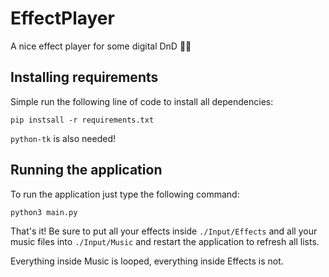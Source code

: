 # EffectPlayer
A nice effect player for some digital DnD 🐉🎲

## Installing requirements
Simple run the following line of code to install all dependencies:

	pip instsall -r requirements.txt
	
`python-tk` is also needed!

## Running the application
To run the application just type the following command:

	python3 main.py

That's it! Be sure to put all your effects inside `./Input/Effects` and all your music files into `./Input/Music` and restart the application to refresh all lists.

Everything inside Music is looped, everything inside Effects is not.